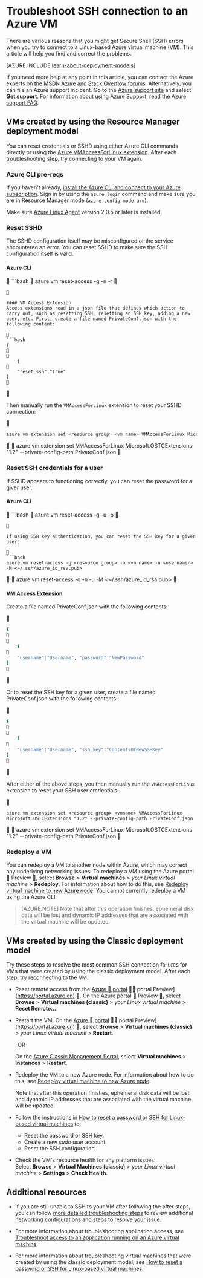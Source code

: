 <properties
	pageTitle="Troubleshoot SSH connection to an Azure VM | Azure"
	description="Troubleshoot and fix SSH errors like SSH connection failed or SSH connection refused for an Azure virtual machine running Linux."
	keywords="ssh connection refused,ssh error,azure ssh,SSH connection failed"
	services="virtual-machines-linux"
	documentationCenter=""
	authors="iainfoulds"
	manager="timlt"
	editor=""
	tags="top-support-issue,azure-service-management,azure-resource-manager"/>

<tags
	ms.service="virtual-machines-linux"
	ms.date="06/14/2016"
	wacn.date=""/>

# Troubleshoot SSH connection to an Azure VM

There are various reasons that you might get Secure Shell (SSH) errors when you try to connect to a Linux-based Azure virtual machine (VM). This article will help you find and correct the problems.

[AZURE.INCLUDE [learn-about-deployment-models](../includes/learn-about-deployment-models-both-include.md)]

If you need more help at any point in this article, you can contact the Azure experts on [the MSDN Azure and Stack Overflow forums](/support/forums/). Alternatively, you can file an Azure support incident. Go to the [Azure support site](/support/contact/) and select **Get support**. For information about using Azure Support, read the [Azure support FAQ](/support/faq/).

## VMs created by using the Resource Manager deployment model

You can reset credentials or SSHD using either Azure CLI commands directly or using the [Azure VMAccessForLinux extension](https://github.com/Azure/azure-linux-extensions/tree/master/VMAccess). After each troubleshooting step, try connecting to your VM again.

### Azure CLI pre-reqs

If you haven't already, [install the Azure CLI and connect to your Azure subscription](/documentation/articles/xplat-cli-install/). Sign in by using the `azure login` command and make sure you are in Resource Manager mode (`azure config mode arm`).

Make sure [Azure Linux Agent](/documentation/articles/virtual-machines-linux-agent-user-guide/) version 2.0.5 or later is installed.

### Reset SSHD
The SSHD configuration itself may be misconfigured or the service encountered an error. You can reset SSHD to make sure the SSH configuration itself is valid.

#### Azure CLI
 ```bash 
azure vm reset-access -g <resource group> -n <vm name> -r

```


#### VM Access Extension
Access extensions read in a json file that defines which action to carry out, such as resetting SSH, resetting an SSH key, adding a new user, etc. First, create a file named PrivateConf.json with the following content:


```bash
{  


	{  

	"reset_ssh":"True"
}

```


Then manually run the `VMAccessForLinux` extension to reset your SSHD connection:


```bash
azure vm extension set <resource group> <vm name> VMAccessForLinux Microsoft.OSTCExtensions "1.2" --private-config-path PrivateConf.json
```


	azure vm extension set <resource group> <vm name> VMAccessForLinux Microsoft.OSTCExtensions "1.2" --private-config-path PrivateConf.json


### Reset SSH credentials for a user
If SSHD appears to functioning correctly, you can reset the password for a giver user.

#### Azure CLI
 ```bash 
azure vm reset-access -g <resource group> <vm name> -u <username> -p <new password>

```


If using SSH key authentication, you can reset the SSH key for a given user:


```bash
azure vm reset-access -g <resource group> -n <vm name> -u <usernamer> -M <~/.ssh/azure_id_rsa.pub>
```


	azure vm reset-access -g <resource group> -n <vm name> -u <usernamer> -M <~/.ssh/azure_id_rsa.pub>


#### VM Access Extension
Create a file named PrivateConf.json with the following contents:


```bash
{


	{

	"username":"Username", "password":"NewPassword"
}

```


Or to reset the SSH key for a given user, create a file named PrivateConf.json with the following contents:


```bash
{


	{

	"username":"Username", "ssh_key":"ContentsOfNewSSHKey"
}

```


After either of the above steps, you then manually run the `VMAccessForLinux` extension to reset your SSH user credentials:


```
azure vm extension set <resource group> <vmname> VMAccessForLinux Microsoft.OSTCExtensions "1.2" --private-config-path PrivateConf.json
```


	azure vm extension set <resource group> <vmname> VMAccessForLinux Microsoft.OSTCExtensions "1.2" --private-config-path PrivateConf.json


### Redeploy a VM
You can redeploy a VM to another node within Azure, which may correct any underlying networking issues. To redeploy a VM using the Azure portal  Preview , select **Browse** > **Virtual machines** > *your Linux virtual machine* > **Redeploy**. For information about how to do this, see [Redeploy virtual machine to new Azure node](/documentation/articles/virtual-machines-windows-redeploy-to-new-node/). You cannot currently redeploy a VM using the Azure CLI.

> [AZURE.NOTE] Note that after this operation finishes, ephemeral disk data will be lost and dynamic IP addresses that are associated with the virtual machine will be updated.


## VMs created by using the Classic deployment model

Try these steps to resolve the most common SSH connection failures for VMs that were created by using the classic deployment model. After each step, try reconnecting to the VM.

- Reset remote access from the [Azure  portal](https://portal.azure.cn)  portal Preview](https://portal.azure.cn) . On the Azure portal  Preview , select **Browse** > **Virtual machines (classic)** > *your Linux virtual machine* > **Reset Remote...**.

- Restart the VM. On the [Azure  portal](https://portal.azure.cn)  portal Preview](https://portal.azure.cn) , select **Browse** > **Virtual machines (classic)** > *your Linux virtual machine* > **Restart**.

	-OR-

	On the [Azure Classic Management Portal](https://manage.windowsazure.cn), select **Virtual machines** > **Instances** > **Restart**.

- Redeploy the VM to a new Azure node. For information about how to do this, see [Redeploy virtual machine to new Azure node](/documentation/articles/virtual-machines-windows-redeploy-to-new-node/).

	Note that after this operation finishes, ephemeral disk data will be lost and dynamic IP addresses that are associated with the virtual machine will be updated.

- Follow the instructions in [How to reset a password or SSH for Linux-based virtual machines](/documentation/articles/virtual-machines-linux-classic-reset-access/) to:
	- Reset the password or SSH key.
	- Create a new _sudo_ user account.
	- Reset the SSH configuration.

- Check the VM's resource health for any platform issues.<br>
	 Select **Browse** > **Virtual Machines (classic)** > *your Linux virtual machine* > **Settings** > **Check Health**.
	 

## Additional resources

- If you are still unable to SSH to your VM after following the after steps, you can follow [more detailed troubleshooting steps](/documentation/articles/virtual-machines-linux-detailed-troubleshoot-ssh-connection/) to review additional networking configurations and steps to resolve your issue.

- For more information about troubleshooting application access, see [Troubleshoot access to an application running on an Azure virtual machine](/documentation/articles/virtual-machines-linux-troubleshoot-app-connection/)

- For more information about troubleshooting virtual machines that were created by using the classic deployment model, see [How to reset a password or SSH for Linux-based virtual machines](/documentation/articles/virtual-machines-linux-classic-reset-access/).